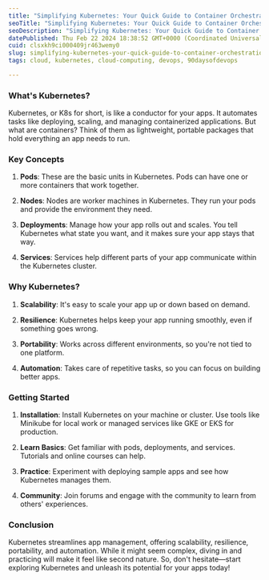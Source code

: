 ```yaml
---
title: "Simplifying Kubernetes: Your Quick Guide to Container Orchestration"
seoTitle: "Simplifying Kubernetes: Your Quick Guide to Container Orchestration"
seoDescription: "Simplifying Kubernetes: Your Quick Guide to Container Orchestration"
datePublished: Thu Feb 22 2024 18:38:52 GMT+0000 (Coordinated Universal Time)
cuid: clsxkh9ci000409jr463wemy0
slug: simplifying-kubernetes-your-quick-guide-to-container-orchestration
tags: cloud, kubernetes, cloud-computing, devops, 90daysofdevops

---
```


### **What's Kubernetes?**

Kubernetes, or K8s for short, is like a conductor for your apps. It automates tasks like deploying, scaling, and managing containerized applications. But what are containers? Think of them as lightweight, portable packages that hold everything an app needs to run.

### **Key Concepts**

1. **Pods**: These are the basic units in Kubernetes. Pods can have one or more containers that work together.
    
2. **Nodes**: Nodes are worker machines in Kubernetes. They run your pods and provide the environment they need.
    
3. **Deployments**: Manage how your app rolls out and scales. You tell Kubernetes what state you want, and it makes sure your app stays that way.
    
4. **Services**: Services help different parts of your app communicate within the Kubernetes cluster.
    

### **Why Kubernetes?**

1. **Scalability**: It's easy to scale your app up or down based on demand.
    
2. **Resilience**: Kubernetes helps keep your app running smoothly, even if something goes wrong.
    
3. **Portability**: Works across different environments, so you're not tied to one platform.
    
4. **Automation**: Takes care of repetitive tasks, so you can focus on building better apps.
    

### **Getting Started**

1. **Installation**: Install Kubernetes on your machine or cluster. Use tools like Minikube for local work or managed services like GKE or EKS for production.
    
2. **Learn Basics**: Get familiar with pods, deployments, and services. Tutorials and online courses can help.
    
3. **Practice**: Experiment with deploying sample apps and see how Kubernetes manages them.
    
4. **Community**: Join forums and engage with the community to learn from others' experiences.
    

### **Conclusion**

Kubernetes streamlines app management, offering scalability, resilience, portability, and automation. While it might seem complex, diving in and practicing will make it feel like second nature. So, don't hesitate—start exploring Kubernetes and unleash its potential for your apps today!
